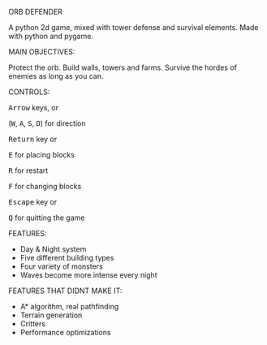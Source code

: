 ORB DEFENDER

A python 2d game, mixed with tower defense and survival elements.
Made with python and pygame.

MAIN OBJECTIVES:

Protect the orb.
Build walls, towers and farms.
Survive the hordes of enemies as long as you can.

CONTROLS:

<kbd>Arrow</kbd> keys, or

(<kbd>W</kbd>, <kbd>A</kbd>, <kbd>S</kbd>, <kbd>D</kbd>) for direction

<kbd>Return</kbd> key or

<kbd>E</kbd> for placing blocks

<kbd>R</kbd> for restart

<kbd>F</kbd> for changing blocks

<kbd>Escape</kbd> key or

<kbd>Q</kbd> for quitting the game

FEATURES:
  * Day & Night system
  * Five different building types
  * Four variety of monsters
  * Waves become more intense every night

FEATURES THAT DIDNT MAKE IT:
  * A* algorithm, real pathfinding
  * Terrain generation
  * Critters
  * Performance optimizations
